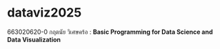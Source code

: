 # dataviz2025
663020620-0 กฤตนัย วิเศษคร้อ : **Basic Programming for Data Science and Data Visualization**
